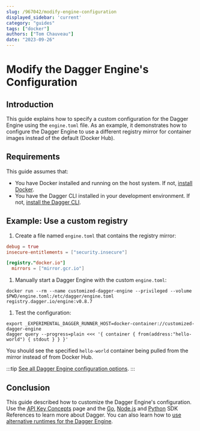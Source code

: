 ```yaml
---
slug: /967042/modify-engine-configuration
displayed_sidebar: 'current'
category: "guides"
tags: ["docker"]
authors: ["Tom Chauveau"]
date: "2023-09-26"
---
```


# Modify the Dagger Engine's Configuration

## Introduction

This guide explains how to specify a custom configuration for the Dagger Engine using the `engine.toml` file. As an example, it demonstrates how to configure the Dagger Engine to use a different registry mirror for container images instead of the default (Docker Hub).

## Requirements

This guide assumes that:

- You have Docker installed and running on the host system. If not, [install Docker](https://docs.docker.com/engine/install/).
- You have the Dagger CLI installed in your development environment. If not, [install the Dagger CLI](../cli/465058-install.md).

## Example: Use a custom registry

1. Create a file named `engine.toml` that contains the registry mirror:

  ```toml
  debug = true
  insecure-entitlements = ["security.insecure"]

  [registry."docker.io"]
    mirrors = ["mirror.gcr.io"]
  ```

1. Manually start a Dagger Engine with the custom `engine.toml`:

  ```shell
  docker run --rm --name customized-dagger-engine --privileged --volume $PWD/engine.toml:/etc/dagger/engine.toml registry.dagger.io/engine:v0.8.7
  ```

1. Test the configuration:

  ```shell
  export _EXPERIMENTAL_DAGGER_RUNNER_HOST=docker-container://customized-dagger-engine
  dagger query --progress=plain <<< '{ container { from(address:"hello-world") { stdout } } }'
  ```

  You should see the specified `hello-world` container being pulled from the mirror instead of from Docker Hub.

:::tip
[See all Dagger Engine configuration options](https://docs.docker.com/build/buildkit/toml-configuration/).
:::

## Conclusion

This guide described how to customize the Dagger Engine's configuration. Use the [API Key Concepts](../api/975146-concepts.mdx) page and the [Go](https://pkg.go.dev/dagger.io/dagger), [Node.js](../sdk/nodejs/reference/modules.md) and [Python](https://dagger-io.readthedocs.org/) SDK References to learn more about Dagger. You can also learn how to [use alternative runtimes for the Dagger Engine](541047-alternative-runtimes.md).
